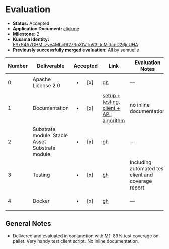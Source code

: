 # Evaluation

- **Status:** Accepted
- **Application Document:**  [clickme](https://github.com/w3f/Open-Grants-Program/blob/master/applications/stable-asset.md)
- **Milestone:** 2
- **Kusama Identity:** [ESxS4A7GHMLzve4Mbc9t27RpXtVTnV3LtcMTtcnD26jcUHA](https://polkascan.io/pre/kusama/account/ESxS4A7GHMLzve4Mbc9t27RpXtVTnV3LtcMTtcnD26jcUHA)
- **Previously successfully merged evaluation:** All by semuelle

| Number | Deliverable | Accepted | Link | Evaluation Notes |
| ------ | ----------- | :------: | ---- |----------------- |
| 0. | Apache License 2.0 | <ul><li>[x] </li></ul> | [gh](https://github.com/nutsfinance/stable-asset/blob/c441c511bb4b403fe54346a58f66d52947c78d1b/LICENSE) | — |
| 1 | Documentation | <ul><li>[x] </li></ul> | [setup + testing](https://github.com/nutsfinance/stable-asset/blob/c441c511bb4b403fe54346a58f66d52947c78d1b/README.md), [client + API](https://github.com/nutsfinance/stable-asset/blob/c441c511bb4b403fe54346a58f66d52947c78d1b/client/README.md), [algorithm](https://docs.acoconut.fi/asset/acbtc/algorithm) | no inline documentation |
| 2 | Substrate module: Stable Asset Substrate module | <ul><li>[x] </li></ul> | [gh](https://github.com/nutsfinance/stable-asset/blob/c441c511bb4b403fe54346a58f66d52947c78d1b/pallets/stable-asset/src/lib.rs) | — |
| 3 | Testing | <ul><li>[x] </li></ul> | [gh](https://github.com/nutsfinance/stable-asset/blob/c441c511bb4b403fe54346a58f66d52947c78d1b/pallets/stable-asset/src/tests.rs) | Including automated test client and coverage report |  
| 4 | Docker | <ul><li>[x] </li></ul> | [gh](https://github.com/nutsfinance/stable-asset/blob/c441c511bb4b403fe54346a58f66d52947c78d1b/Dockerfile) | — |


## General Notes

- Delivered and evaluated in conjunction with [M1](https://github.com/w3f/Grant-Milestone-Delivery/blob/e309a02c910c2cd9f03edcb0c39595ad7d2b6289/evaluations/stable-asset_1_semuelle.md). 89% test coverage on pallet. Very handy test client script. No inline documentation.
